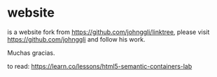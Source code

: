 # website
is a website fork from https://github.com/johnggli/linktree, please visit https://github.com/johnggli and follow his work. 

Muchas gracias.

to read: https://learn.co/lessons/html5-semantic-containers-lab
